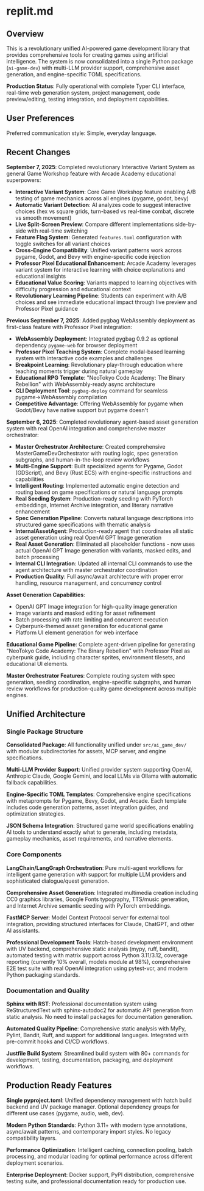 # replit.md

## Overview

This is a revolutionary unified AI-powered game development library that provides comprehensive tools for creating games using artificial intelligence. The system is now consolidated into a single Python package (`ai-game-dev`) with multi-LLM provider support, comprehensive asset generation, and engine-specific TOML specifications.

**Production Status**: Fully operational with complete Typer CLI interface, real-time web generation system, project management, code preview/editing, testing integration, and deployment capabilities.

## User Preferences

Preferred communication style: Simple, everyday language.

## Recent Changes

**September 7, 2025**: Completed revolutionary Interactive Variant System as general Game Workshop feature with Arcade Academy educational superpowers:

- **Interactive Variant System**: Core Game Workshop feature enabling A/B testing of game mechanics across all engines (pygame, godot, bevy)
- **Automatic Variant Detection**: AI analyzes code to suggest interactive choices (hex vs square grids, turn-based vs real-time combat, discrete vs smooth movement)
- **Live Split-Screen Preview**: Compare different implementations side-by-side with real-time switching
- **Feature Flag System**: Generated `features.toml` configuration with toggle switches for all variant choices
- **Cross-Engine Compatibility**: Unified variant patterns work across pygame, Godot, and Bevy with engine-specific code injection
- **Professor Pixel Educational Enhancement**: Arcade Academy leverages variant system for interactive learning with choice explanations and educational insights
- **Educational Value Scoring**: Variants mapped to learning objectives with difficulty progression and educational context
- **Revolutionary Learning Pipeline**: Students can experiment with A/B choices and see immediate educational impact through live preview and Professor Pixel guidance

**Previous September 7, 2025**: Added pygbag WebAssembly deployment as first-class feature with Professor Pixel integration:

- **WebAssembly Deployment**: Integrated pygbag 0.9.2 as optional dependency `pygame-web` for browser deployment
- **Professor Pixel Teaching System**: Complete modal-based learning system with interactive code examples and challenges
- **Breakpoint Learning**: Revolutionary play-through education where teaching moments trigger during natural gameplay
- **Educational RPG Template**: "NeoTokyo Code Academy: The Binary Rebellion" with WebAssembly-ready async architecture
- **CLI Deployment Tool**: `pygbag-deploy` command for seamless pygame→WebAssembly compilation
- **Competitive Advantage**: Offering WebAssembly for pygame when Godot/Bevy have native support but pygame doesn't

**September 6, 2025**: Completed revolutionary agent-based asset generation system with real OpenAI integration and comprehensive master orchestrator:

- **Master Orchestrator Architecture**: Created comprehensive MasterGameDevOrchestrator with routing logic, spec generation subgraphs, and human-in-the-loop review workflows
- **Multi-Engine Support**: Built specialized agents for Pygame, Godot (GDScript), and Bevy (Rust ECS) with engine-specific instructions and capabilities
- **Intelligent Routing**: Implemented automatic engine detection and routing based on game specifications or natural language prompts
- **Real Seeding System**: Production-ready seeding with PyTorch embeddings, Internet Archive integration, and literary narrative enhancement
- **Spec Generation Pipeline**: Converts natural language descriptions into structured game specifications with thematic analysis
- **InternalAssetAgent**: Production-ready agent that coordinates all static asset generation using real OpenAI GPT Image generation
- **Real Asset Generation**: Eliminated all placeholder functions - now uses actual OpenAI GPT Image generation with variants, masked edits, and batch processing
- **Internal CLI Integration**: Updated all internal CLI commands to use the agent architecture with master orchestrator coordination
- **Production Quality**: Full async/await architecture with proper error handling, resource management, and concurrency control

**Asset Generation Capabilities**:
- OpenAI GPT Image integration for high-quality image generation
- Image variants and masked editing for asset refinement
- Batch processing with rate limiting and concurrent execution
- Cyberpunk-themed asset generation for educational game
- Platform UI element generation for web interface

**Educational Game Pipeline**: Complete agent-driven pipeline for generating "NeoTokyo Code Academy: The Binary Rebellion" with Professor Pixel as cyberpunk guide, including character sprites, environment tilesets, and educational UI elements.

**Master Orchestrator Features**: Complete routing system with spec generation, seeding coordination, engine-specific subgraphs, and human review workflows for production-quality game development across multiple engines.

## Unified Architecture

### Single Package Structure

**Consolidated Package**: All functionality unified under `src/ai_game_dev/` with modular subdirectories for assets, MCP server, and engine specifications.

**Multi-LLM Provider Support**: Unified provider system supporting OpenAI, Anthropic Claude, Google Gemini, and local LLMs via Ollama with automatic fallback capabilities.

**Engine-Specific TOML Templates**: Comprehensive engine specifications with metaprompts for Pygame, Bevy, Godot, and Arcade. Each template includes code generation patterns, asset integration guides, and optimization strategies.

**JSON Schema Integration**: Structured game world specifications enabling AI tools to understand exactly what to generate, including metadata, gameplay mechanics, asset requirements, and narrative elements.

### Core Components

**LangChain/LangGraph Orchestration**: Pure multi-agent workflows for intelligent game generation with support for multiple LLM providers and sophisticated dialogue/quest generation.

**Comprehensive Asset Generation**: Integrated multimedia creation including CC0 graphics libraries, Google Fonts typography, TTS/music generation, and Internet Archive semantic seeding with PyTorch embeddings.

**FastMCP Server**: Model Context Protocol server for external tool integration, providing structured interfaces for Claude, ChatGPT, and other AI assistants.

**Professional Development Tools**: Hatch-based development environment with UV backend, comprehensive static analysis (mypy, ruff, bandit), automated testing with matrix support across Python 3.11/3.12, coverage reporting (currently 10% overall, models module at 98%), comprehensive E2E test suite with real OpenAI integration using pytest-vcr, and modern Python packaging standards.

### Documentation and Quality

**Sphinx with RST**: Professional documentation system using ReStructuredText with sphinx-autodoc2 for automatic API generation from static analysis. No need to install packages for documentation generation.

**Automated Quality Pipeline**: Comprehensive static analysis with MyPy, Pylint, Bandit, Ruff, and support for additional languages. Integrated with pre-commit hooks and CI/CD workflows.

**Justfile Build System**: Streamlined build system with 80+ commands for development, testing, documentation, packaging, and deployment workflows.

## Production Ready Features

**Single pyproject.toml**: Unified dependency management with hatch build backend and UV package manager. Optional dependency groups for different use cases (pygame, audio, web, dev).

**Modern Python Standards**: Python 3.11+ with modern type annotations, async/await patterns, and contemporary import styles. No legacy compatibility layers.

**Performance Optimization**: Intelligent caching, connection pooling, batch processing, and modular loading for optimal performance across different deployment scenarios.

**Enterprise Deployment**: Docker support, PyPI distribution, comprehensive testing suite, and professional documentation ready for production use.